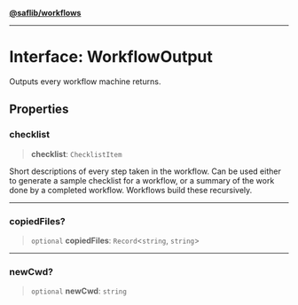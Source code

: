 [**@saflib/workflows**](../index.md)

---

# Interface: WorkflowOutput

Outputs every workflow machine returns.

## Properties

### checklist

> **checklist**: `ChecklistItem`

Short descriptions of every step taken in the workflow. Can be used
either to generate a sample checklist for a workflow, or a summary
of the work done by a completed workflow. Workflows build these recursively.

---

### copiedFiles?

> `optional` **copiedFiles**: `Record`\<`string`, `string`\>

---

### newCwd?

> `optional` **newCwd**: `string`
